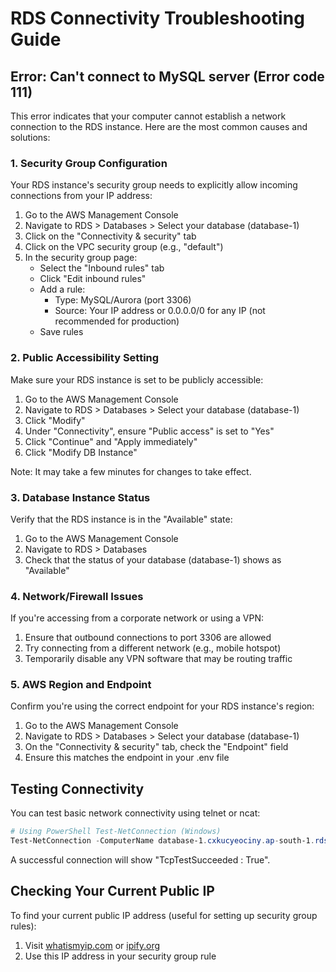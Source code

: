 # RDS Connectivity Troubleshooting Guide

## Error: Can't connect to MySQL server (Error code 111)

This error indicates that your computer cannot establish a network connection to the RDS instance. Here are the most common causes and solutions:

### 1. Security Group Configuration

Your RDS instance's security group needs to explicitly allow incoming connections from your IP address:

1. Go to the AWS Management Console
2. Navigate to RDS > Databases > Select your database (database-1)
3. Click on the "Connectivity & security" tab
4. Click on the VPC security group (e.g., "default")
5. In the security group page:
   - Select the "Inbound rules" tab
   - Click "Edit inbound rules"
   - Add a rule:
     - Type: MySQL/Aurora (port 3306)
     - Source: Your IP address or 0.0.0.0/0 for any IP (not recommended for production)
   - Save rules

### 2. Public Accessibility Setting

Make sure your RDS instance is set to be publicly accessible:

1. Go to the AWS Management Console
2. Navigate to RDS > Databases > Select your database (database-1)
3. Click "Modify"
4. Under "Connectivity", ensure "Public access" is set to "Yes"
5. Click "Continue" and "Apply immediately"
6. Click "Modify DB Instance"

Note: It may take a few minutes for changes to take effect.

### 3. Database Instance Status

Verify that the RDS instance is in the "Available" state:

1. Go to the AWS Management Console
2. Navigate to RDS > Databases
3. Check that the status of your database (database-1) shows as "Available"

### 4. Network/Firewall Issues

If you're accessing from a corporate network or using a VPN:

1. Ensure that outbound connections to port 3306 are allowed
2. Try connecting from a different network (e.g., mobile hotspot)
3. Temporarily disable any VPN software that may be routing traffic

### 5. AWS Region and Endpoint

Confirm you're using the correct endpoint for your RDS instance's region:

1. Go to the AWS Management Console
2. Navigate to RDS > Databases > Select your database (database-1)
3. On the "Connectivity & security" tab, check the "Endpoint" field
4. Ensure this matches the endpoint in your .env file

## Testing Connectivity

You can test basic network connectivity using telnet or ncat:

```powershell
# Using PowerShell Test-NetConnection (Windows)
Test-NetConnection -ComputerName database-1.cxkucyeociny.ap-south-1.rds.amazonaws.com -Port 3306
```

A successful connection will show "TcpTestSucceeded : True".

## Checking Your Current Public IP

To find your current public IP address (useful for setting up security group rules):

1. Visit [whatismyip.com](https://www.whatismyip.com/) or [ipify.org](https://api.ipify.org/)
2. Use this IP address in your security group rule